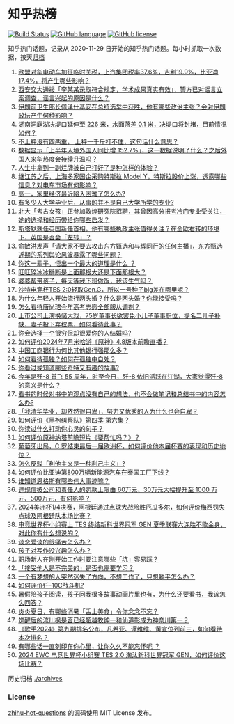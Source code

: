 # 知乎热榜
[![Build Status](https://github.com/ToWeLong/zhihu-hot-questions/workflows/CI/badge.svg)](https://github.com/ToWeLong/zhihu-hot-questions/actions)
[![GitHub language](https://img.shields.io/badge/language-golang-orange.svg)](https://golang.org/)
[![GitHub license](https://img.shields.io/github/license/ToWeLong/zhihu-hot-questions)](https://github.com/ToWeLong/zhihu-hot-questions/blob/main/LICENSE)

知乎热门话题，记录从 2020-11-29 日开始的知乎热门话题。每小时抓取一次数据，按天[归档](./archives)

<!-- BEGIN -->

1. [欧盟对华电动车加征临时关税，上汽集团税率37.6%，吉利19.9%，比亚迪17.4%，将产生哪些影响？](https://www.zhihu.com/question/660809940)
1. [西安交大通报「李某某录取符合规定，学术成果真实有效」，警方已对谣言立案调查，谣言兴起的原因是什么？](https://www.zhihu.com/question/660841705)
1. [伊朗前卫生部长佩泽什基安在总统选举中获胜，他有哪些政治主张？会对伊朗政坛产生何种影响？](https://www.zhihu.com/question/660881723)
1. [湖南洞庭湖决堤口延伸至 226 米，水面落差 0.1 米，决堤口将封堵，目前情况如何？](https://www.zhihu.com/question/660838142)
1. [不上秤没有四两重， 上秤一千斤打不住，这句话什么意思？](https://www.zhihu.com/question/556138121)
1. [数据显示「上半年入境外国人同比增 152.7%」，这一数据说明了什么？之后外国人来华热度会持续升温吗？](https://www.zhihu.com/question/660788659)
1. [人生中拿到一副烂牌被自己打好了是种怎样的体验？](https://www.zhihu.com/question/42041029)
1. [继江苏之后，上海多家国企采购特斯拉 Model Y，特斯拉股价上涨，透露哪些信息？对电车市场有何影响？](https://www.zhihu.com/question/660876951)
1. [高一，家里经济最近陷入困难了怎么办?](https://www.zhihu.com/question/660845427)
1. [有多少人大学毕业后，从事的并不是自己大学所学的专业?](https://www.zhihu.com/question/660750876)
1. [北大「考古女孩」正参加敦煌研究院招聘，其曾因高分报考冷门专业受关注，她的选择和经历带给你哪些启发？](https://www.zhihu.com/question/660719560)
1. [斯塔默就任英国新任首相，他有哪些执政主张值得关注？在全欧右转的环境下，英国是否会「左转」？](https://www.zhihu.com/question/660812599)
1. [俞敏洪发声「请大家不要去攻击东方甄选和与辉同行的任何主播」，东方甄选近期的系列舆论风波暴露了哪些问题？](https://www.zhihu.com/question/660820990)
1. [你这一辈子，悟出一个最大的道理是什么 ？](https://www.zhihu.com/question/658136409)
1. [旺旺碎冰冰掰断是上面那根大还是下面那根大？](https://www.zhihu.com/question/660744975)
1. [婆婆帮带孩子，每天等我下班做饭，我该生气吗？](https://www.zhihu.com/question/660792147)
1. [沙特电竞杯TES 2:0轻取Gen.G，所以一号种子blg差在哪里呢？](https://www.zhihu.com/question/660850902)
1. [为什么年轻人开始流行两头婚？什么是两头婚？你能接受吗？](https://www.zhihu.com/question/660813892)
1. [怎么看待唐尚珺今年高考志愿全部服从调剂？](https://www.zhihu.com/question/660656688)
1. [上市公司上演换储大戏，75岁董事长欲罢免小儿子董事职位，提名二儿子补缺，妻子投下弃权票，如何看待此事？](https://www.zhihu.com/question/660743458)
1. [你会选择一个很穷但却很爱你的人结婚吗?](https://www.zhihu.com/question/658094954)
1. [如何评价2024年7月米哈游《原神》4.8版本前瞻直播？](https://www.zhihu.com/question/660778457)
1. [中国工商银行为何比其他银行强那么多？](https://www.zhihu.com/question/26101777)
1. [如何看待孤独？如何在孤独中自处？](https://www.zhihu.com/question/660747466)
1. [你看过或知道哪些奇特又有趣的故事?](https://www.zhihu.com/question/654720100)
1. [今年是歼-8 首飞 55 周年，时至今日，歼-8 依旧活跃在江湖，大家觉得歼-8 的意义是什么？](https://www.zhihu.com/question/660788942)
1. [看书的时候对书中的观点没有自己的想法，也不会做笔记和总结书中的内容怎么办?](https://www.zhihu.com/question/660752847)
1. [「我清华毕业，却依然很自卑」，努力又优秀的人为什么也会自卑？](https://www.zhihu.com/question/658443892)
1. [如何评价《黑袍纠察队》第四季 第六集？](https://www.zhihu.com/question/660720361)
1. [你读过什么打动你心灵的句子？](https://www.zhihu.com/question/657997904)
1. [如何评价原神纳塔前瞻短片《要帮忙吗？》？](https://www.zhihu.com/question/660840918)
1. [葡萄牙出局，C 罗结束最后一届欧洲杯，如何评价他本届杯赛的表现和历史地位？](https://www.zhihu.com/question/660866337)
1. [怎么反驳「利他主义是一种利己主义」?](https://www.zhihu.com/question/660570732)
1. [如何评价比亚迪第800万辆新能源汽车在泰国工厂下线？](https://www.zhihu.com/question/660745657)
1. [谁知道恩格斯有哪些伟大事迹嘛？](https://www.zhihu.com/question/319920488)
1. [违规信披公司和责任人的罚款上限由 60万元、30万元大幅提升至 1000 万元、500万元，有何影响？](https://www.zhihu.com/question/660820982)
1. [2024美洲杯1/4决赛，阿根廷通过点球大战险胜厄瓜多尔，如何评价梅西罚失点球及阿根廷队本场比赛？](https://www.zhihu.com/question/660793512)
1. [电竞世界杯小组赛上 TES 终结新科世界冠军 GEN 夏季联赛六连胜不败金身，对此你有什么想说的？](https://www.zhihu.com/question/660850258)
1. [谈恋爱谈的很痛苦怎么办？](https://www.zhihu.com/question/660516897)
1. [孩子对写作没兴趣怎么办？](https://www.zhihu.com/question/659037033)
1. [职场新人在刚开始工作时要注意哪些「坑」容易踩？](https://www.zhihu.com/question/658821239)
1. [「接受他人是不完美的」是否也需要学习？](https://www.zhihu.com/question/660751191)
1. [一个有梦想的人突然迷失了方向，不想工作了，只想躺平怎么办？](https://www.zhihu.com/question/658509883)
1. [如何评价歼-10C战斗机?](https://www.zhihu.com/question/649260101)
1. [暑假陪孩子阅读，孩子问我很多故事动画片里也有，为什么还要看书，我该怎么回答？](https://www.zhihu.com/question/660702787)
1. [炎炎夏日，有哪些消暑「舌上美食」令你念念不忘？](https://www.zhihu.com/question/660587000)
1. [觉醒后的流川枫是否已经超越牧绅一和仙道彰成为神奈川第一？](https://www.zhihu.com/question/642845319)
1. [《歌手2024》第九期排名公布，凡希亚、谭维维、黄宣位列前三，如何看待本次排名？](https://www.zhihu.com/question/660844462)
1. [有哪些话一直刻印在你心里，让你久久不能忘怀呢 ？](https://www.zhihu.com/question/660450475)
1. [2024 EWC 电竞世界杯小组赛 TES 2:0 淘汰新科世界冠军 GEN，如何评价这场比赛？](https://www.zhihu.com/question/660846336)

<!-- END -->

历史归档 [./archives](./archives)


### License
[zhihu-hot-questions](https://github.com/towelong/zhihu-hot-questions) 的源码使用 MIT License 发布。